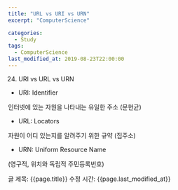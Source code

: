 ```yaml
---
title: "URL vs URI vs URN"
excerpt: "ComputerScience"

categories:
  - Study
tags:
  - ComputerScience
last_modified_at: 2019-08-23T22:00:00
---
```


24. URI vs URL vs URN

- URI: Identifier

인터넷에 있는 자원을 나타내는 유일한 주소 (문현균)

- URL:  Locators

자원이 어디 있는지를 알려주기 위한 규약 (집주소)

- URN: Uniform Resource Name

(영구적, 위치와 독립적 주민등록번호)

[](https://www.notion.so/6ee1b8ed43fa4cac8205d0ea9f128da2#58494e2970d749d9af512c31f4d7aa8a)

글 제목: {{page.title}}
수정 시간: {{page.last_modified_at}}
